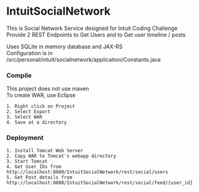 # IntuitSocialNetwork
This is Social Network Service designed for Intuit Coding Challenge  
Provide 2 REST Endpoints to Get Users and to Get user timeline / posts  

Uses SQLite in memory database and JAX-RS  
Configuration is in /src/personal/intuit/socialnetwork/application/Constants.java  

### Compile

This project does not use maven  
To create WAR, use Eclipse  

```
1. Right click on Project
2. Select Export
3. Select WAR
4. Save at a directory

```

### Deployment
```
1. Install Tomcat Web Server 
2. Copy WAR to Tomcat's webapp directory
3. Start Tomcat
4. Get User IDs from http://localhost:8080/IntuitSocialNetwork/rest/social/users
5. Get Post details from http://localhost:8080/IntuitSocialNetwork/rest/social/feed/{user_id} 
```